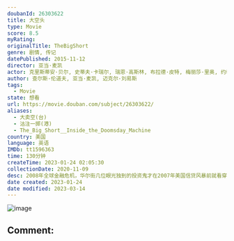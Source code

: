 ```yaml
---
doubanId: 26303622
title: 大空头
type: Movie
score: 8.5
myRating: 
originalTitle: TheBigShort
genre: 剧情, 传记
datePublished: 2015-11-12
director: 亚当·麦凯
actor: 克里斯蒂安·贝尔, 史蒂夫·卡瑞尔, 瑞恩·高斯林, 布拉德·皮特, 梅丽莎·里奥, 约翰·马加罗, 拉菲·斯波, 杰瑞米·斯特朗, 芬·维特洛克, 玛丽莎·托梅, 崔西·莱茨, 文峰, 阿德普波·奥杜耶, 凯伦·吉兰, 马克思·格林菲尔德, 比利·马格努森, 玛格特·罗比, 理查德·塞勒, 赛琳娜·戈麦斯, 哈米什·林克莱特, 阿尔·萨皮恩扎, 拉腊·格赖斯, 韦恩·佩雷, 亨特·巴克, 比利·斯洛特, 斯坦利·黄, 布兰登·斯特西, 贾可琳·贝瑟尼, 艾登·佛洛维斯, 戴夫·戴维斯, 朴在书, 莱斯利·卡斯泰, 杰弗瑞·格里芬, undefined, undefined, 朱莉娅·霍特, 妮可·巴雷, 杰克·蒂格, 乔伊·布鲁克斯, 大卫·卡拉维
author: 查尔斯·伦道夫, 亚当·麦凯, 迈克尔·刘易斯
tags:
  - Movie
state: 想看
url: https://movie.douban.com/subject/26303622/
aliases:
  - 大卖空(台)
  - 沽注一掷(港)
  - The_Big_Short__Inside_the_Doomsday_Machine
country: 美国
language: 英语
IMDb: tt1596363
time: 130分钟
createTime: 2023-01-24 02:05:30
collectionDate: 2020-11-09
desc: 2008年全球金融危机，华尔街几位眼光独到的投资鬼才在2007年美国信贷风暴前就看穿了泡沫假象，通过做空次贷CDS而大幅获益，成为少数在金融灾难中大量获利的投资枭雄。贾瑞德·韦内特（瑞恩·高斯林饰）将...
date created: 2023-01-24
date modified: 2023-03-14
---
```


![image](p2283531871.jpg)

Comment:
---
